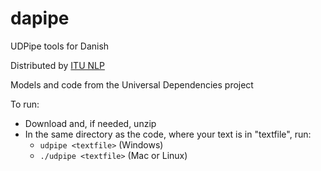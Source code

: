 # dapipe
UDPipe tools for Danish

Distributed by [ITU NLP](https://nlp.itu.dk)

Models and code from the Universal Dependencies project

To run:

* Download and, if needed, unzip
* In the same directory as the code, where your text is in "textfile", run:
  * `udpipe <textfile>` (Windows)
  * `./udpipe <textfile>` (Mac or Linux)
  
